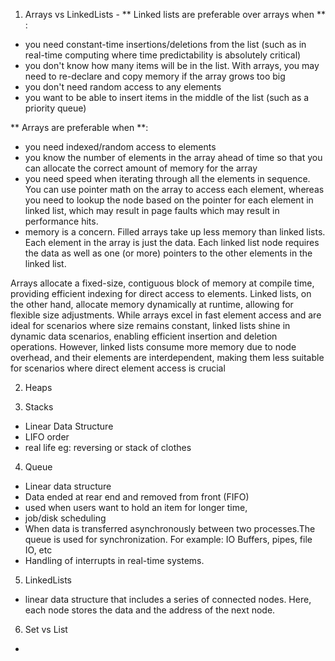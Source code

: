 1. Arrays vs LinkedLists - 
** Linked lists are preferable over arrays when ** :
 - you need constant-time insertions/deletions from the list (such as in real-time computing where time predictability is absolutely critical)
 - you don't know how many items will be in the list. With arrays, you may need to re-declare and copy memory if the array grows too big
 - you don't need random access to any elements
 - you want to be able to insert items in the middle of the list (such as a priority queue)

** Arrays are preferable when **:
 - you need indexed/random access to elements
 - you know the number of elements in the array ahead of time so that you can allocate the correct amount of memory for the array
 - you need speed when iterating through all the elements in sequence. You can use pointer math on the array to access each element, whereas you need to lookup the node based on the pointer for each element in linked list, which may result in page faults which may result in performance hits.
 - memory is a concern. Filled arrays take up less memory than linked lists. Each element in the array is just the data. Each linked list node requires the data as well as one (or more) pointers to the other elements in the linked list.

Arrays allocate a fixed-size, contiguous block of memory at compile time, providing efficient indexing for direct access to elements. Linked lists, on the other hand, allocate memory dynamically at runtime, allowing for flexible size adjustments. While arrays excel in fast element access and are ideal for scenarios where size remains constant, linked lists shine in dynamic data scenarios, enabling efficient insertion and deletion operations. However, linked lists consume more memory due to node overhead, and their elements are interdependent, making them less suitable for scenarios where direct element access is crucial


2. Heaps


3. Stacks
- Linear Data Structure
- LIFO order
- real life eg: reversing or stack of clothes

4. Queue
- Linear data structure
- Data ended at rear end and removed from front (FIFO)
- used when users want to hold an item for longer time, 
- job/disk scheduling
- When data is transferred asynchronously between two processes.The queue is used for synchronization. For example: IO Buffers, pipes, file IO, etc
- Handling of interrupts in real-time systems.

5. LinkedLists
- linear data structure that includes a series of connected nodes. Here, each node stores the data and the address of the next node. 

6. Set vs List
- 
